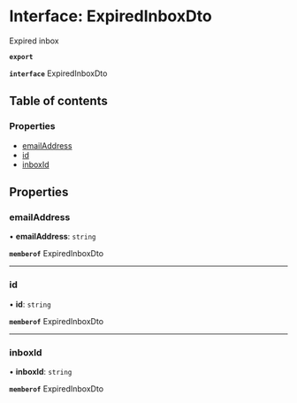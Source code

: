 # Interface: ExpiredInboxDto

Expired inbox

**`export`**

**`interface`** ExpiredInboxDto

## Table of contents

### Properties

- [emailAddress](ExpiredInboxDto.md#emailaddress)
- [id](ExpiredInboxDto.md#id)
- [inboxId](ExpiredInboxDto.md#inboxid)

## Properties

### <a id="emailaddress" name="emailaddress"></a> emailAddress

• **emailAddress**: `string`

**`memberof`** ExpiredInboxDto

___

### <a id="id" name="id"></a> id

• **id**: `string`

**`memberof`** ExpiredInboxDto

___

### <a id="inboxid" name="inboxid"></a> inboxId

• **inboxId**: `string`

**`memberof`** ExpiredInboxDto
